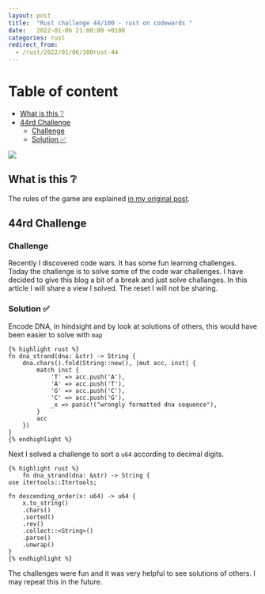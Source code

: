 ```yaml
---
layout: post
title:  "Rust challenge 44/100 - rust on codewards "
date:   2022-01-06 21:00:00 +0100
categories: rust
redirect_from:
  - /rust/2022/01/06/100rust-44
---
```



#  Table of content
<!-- MarkdownTOC autolink="true" -->

- [What is this :grey_question:](#what-is-this-grey_question)
- [44rd Challenge](#44rd-challenge)
	- [Challenge](#challenge)
	- [Solution :white_check_mark:](#solution-white_check_mark)

<!-- /MarkdownTOC -->
![](https://www.codewars.com/users/maebli/badges/large)
## What is this :grey_question: 

The rules of the game are explained [in my original post](https://maebli.github.io/rust/2021/10/18/100rust.html). 

## 44rd Challenge
### Challenge

Recently I discovered code wars. It has some fun learning challenges. Today the challenge is to solve some of the code war challenges.
I have decided to give this blog a bit of a break and just solve challanges. In this article I will share a view I solved. The reset I will
not be sharing. 

### Solution :white_check_mark:

Encode DNA, in hindsight and by look at solutions of others, this would have been easier to solve with `map`

	{% highlight rust %}
	fn dna_strand(dna: &str) -> String {
	    dna.chars().fold(String::new(), |mut acc, inst| {
	        match inst {
	            'T' => acc.push('A'),
	            'A' => acc.push('T'),
	            'G' => acc.push('C'),
	            'C' => acc.push('G'),
	            _x => panic!("wrongly formatted dna sequence"),
	        }
	        acc
	    })
	}
	{% endhighlight %}

Next I solved a challenge to sort a `u64` according to decimal digits.

	{% highlight rust %}
		fn dna_strand(dna: &str) -> String {
	use itertools::Itertools;

	fn descending_order(x: u64) -> u64 {
	    x.to_string()
	    .chars()
	    .sorted()
	    .rev()
	    .collect::<String>()
	    .parse()
	    .unwrap()
	}
	{% endhighlight %}


The challenges were fun and it was very helpful to see solutions of others. I may repeat this in the future. 
